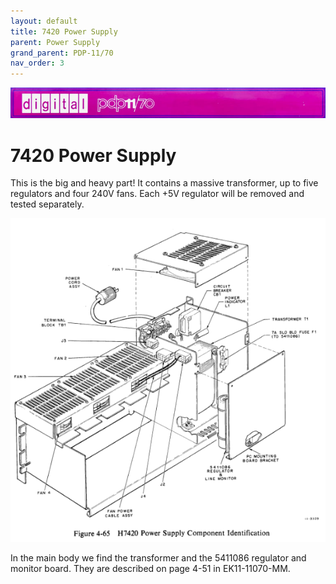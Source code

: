 ```yaml
---
layout: default
title: 7420 Power Supply
parent: Power Supply
grand_parent: PDP-11/70
nav_order: 3
---
```


![](/assets/images/pdp-11-70/2021-03-17_09.56_Cabinet_header-1-768x75.jpg)

# 7420 Power Supply

This is the big and heavy part! It contains a massive transformer, up to five regulators and four 240V fans. Each +5V regulator will be removed and tested separately.

![](/assets/images/pdp-11-70/XL6qTRW.png)

In the main body we find the transformer and the 5411086 regulator and monitor board. They are described on page 4-51 in EK11-11070-MM.